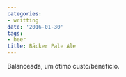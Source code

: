 ```yaml
---
categories:
- writting
date: '2016-01-30'
tags:
- beer
title: Bäcker Pale Ale
---
```


Balanceada, um ótimo custo/benefício.


